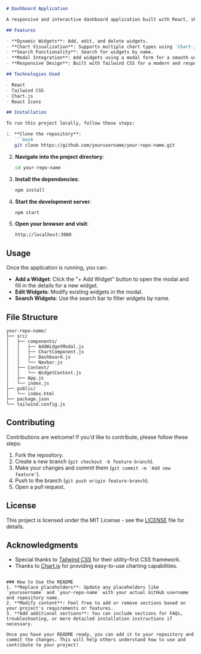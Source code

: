 

```markdown
# Dashboard Application

A responsive and interactive dashboard application built with React, showcasing various chart widgets. This application allows users to add, edit, and search through different widgets dynamically.

## Features

- **Dynamic Widgets**: Add, edit, and delete widgets.
- **Chart Visualization**: Supports multiple chart types using `Chart.js`.
- **Search Functionality**: Search for widgets by name.
- **Modal Integration**: Add widgets using a modal form for a smooth user experience.
- **Responsive Design**: Built with Tailwind CSS for a modern and responsive UI.

## Technologies Used

- React
- Tailwind CSS
- Chart.js
- React Icons

## Installation

To run this project locally, follow these steps:

1. **Clone the repository**:
   ```bash
   git clone https://github.com/yourusername/your-repo-name.git
   ```

2. **Navigate into the project directory**:
   ```bash
   cd your-repo-name
   ```

3. **Install the dependencies**:
   ```bash
   npm install
   ```

4. **Start the development server**:
   ```bash
   npm start
   ```

5. **Open your browser and visit**:
   ```
   http://localhost:3000
   ```

## Usage

Once the application is running, you can:

- **Add a Widget**: Click the "+ Add Widget" button to open the modal and fill in the details for a new widget.
- **Edit Widgets**: Modify existing widgets in the modal.
- **Search Widgets**: Use the search bar to filter widgets by name.

## File Structure

```
your-repo-name/
├── src/
│   ├── components/
│   │   ├── AddWidgetModal.js
│   │   ├── ChartComponent.js
│   │   ├── Dashboard.js
│   │   └── Navbar.js
│   ├── Context/
│   │   └── WidgetContext.js
│   ├── App.js
│   └── index.js
├── public/
│   └── index.html
├── package.json
└── tailwind.config.js
```

## Contributing

Contributions are welcome! If you'd like to contribute, please follow these steps:

1. Fork the repository.
2. Create a new branch (`git checkout -b feature-branch`).
3. Make your changes and commit them (`git commit -m 'Add new feature'`).
4. Push to the branch (`git push origin feature-branch`).
5. Open a pull request.

## License

This project is licensed under the MIT License - see the [LICENSE](LICENSE) file for details.

## Acknowledgments

- Special thanks to [Tailwind CSS](https://tailwindcss.com/) for their utility-first CSS framework.
- Thanks to [Chart.js](https://www.chartjs.org/) for providing easy-to-use charting capabilities.
```

### How to Use the README
1. **Replace placeholders**: Update any placeholders like `yourusername` and `your-repo-name` with your actual GitHub username and repository name.
2. **Modify content**: Feel free to add or remove sections based on your project's requirements or features.
3. **Add additional sections**: You can include sections for FAQs, troubleshooting, or more detailed installation instructions if necessary.

Once you have your README ready, you can add it to your repository and commit the changes. This will help others understand how to use and contribute to your project!
